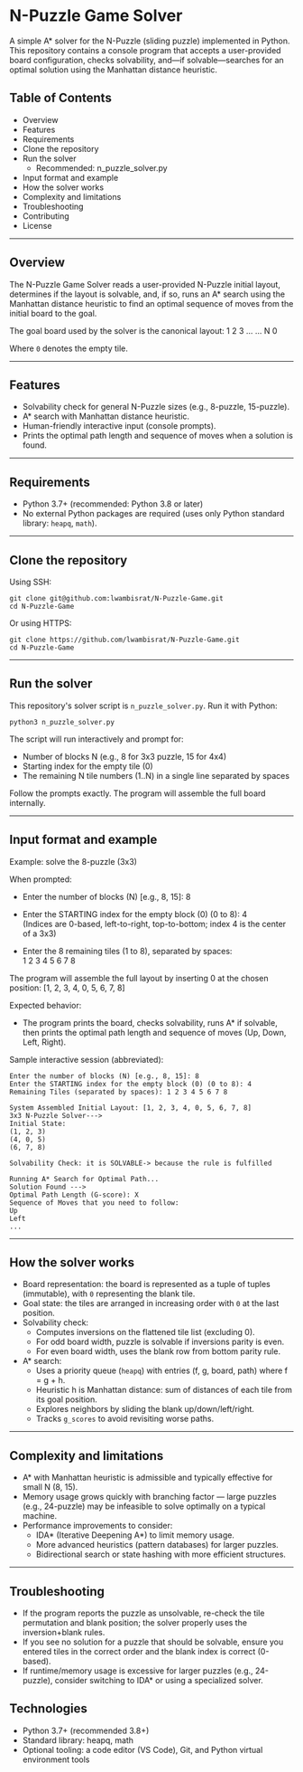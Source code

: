 # N-Puzzle Game Solver

A simple A* solver for the N-Puzzle (sliding puzzle) implemented in Python.  
This repository contains a console program that accepts a user-provided board configuration, checks solvability, and—if solvable—searches for an optimal solution using the Manhattan distance heuristic.



## Table of Contents

- Overview
- Features
- Requirements
- Clone the repository
- Run the solver
  - Recommended: n_puzzle_solver.py
- Input format and example
- How the solver works
- Complexity and limitations
- Troubleshooting
- Contributing
- License

---

## Overview

The N-Puzzle Game Solver reads a user-provided N-Puzzle initial layout, determines if the layout is solvable, and, if so, runs an A* search using the Manhattan distance heuristic to find an optimal sequence of moves from the initial board to the goal.

The goal board used by the solver is the canonical layout:
1 2 3 ...
... N 0

Where `0` denotes the empty tile.

---

## Features

- Solvability check for general N-Puzzle sizes (e.g., 8-puzzle, 15-puzzle).
- A* search with Manhattan distance heuristic.
- Human-friendly interactive input (console prompts).
- Prints the optimal path length and sequence of moves when a solution is found.

---

## Requirements

- Python 3.7+ (recommended: Python 3.8 or later)
- No external Python packages are required (uses only Python standard library: `heapq`, `math`).

---

## Clone the repository

Using SSH:
```
git clone git@github.com:lwambisrat/N-Puzzle-Game.git
cd N-Puzzle-Game
```

Or using HTTPS:
```
git clone https://github.com/lwambisrat/N-Puzzle-Game.git
cd N-Puzzle-Game
```

---

## Run the solver

This repository's solver script is `n_puzzle_solver.py`. Run it with Python:

```
python3 n_puzzle_solver.py
```

The script will run interactively and prompt for:
- Number of blocks N (e.g., 8 for 3x3 puzzle, 15 for 4x4)
- Starting index for the empty tile (0)
- The remaining N tile numbers (1..N) in a single line separated by spaces

Follow the prompts exactly. The program will assemble the full board internally.

---

## Input format and example

Example: solve the 8-puzzle (3x3)

When prompted:
- Enter the number of blocks (N) [e.g., 8, 15]: 8

- Enter the STARTING index for the empty block (0) (0 to 8): 4  
  (Indices are 0-based, left-to-right, top-to-bottom; index 4 is the center of a 3x3)

- Enter the 8 remaining tiles (1 to 8), separated by spaces:  
  1 2 3 4 5 6 7 8

The program will assemble the full layout by inserting 0 at the chosen position:
[1, 2, 3, 4, 0, 5, 6, 7, 8]

Expected behavior:
- The program prints the board, checks solvability, runs A* if solvable, then prints the optimal path length and sequence of moves (Up, Down, Left, Right).

Sample interactive session (abbreviated):
```
Enter the number of blocks (N) [e.g., 8, 15]: 8
Enter the STARTING index for the empty block (0) (0 to 8): 4
Remaining Tiles (separated by spaces): 1 2 3 4 5 6 7 8

System Assembled Initial Layout: [1, 2, 3, 4, 0, 5, 6, 7, 8]
3x3 N-Puzzle Solver--->
Initial State:
(1, 2, 3)
(4, 0, 5)
(6, 7, 8)

Solvability Check: it is SOLVABLE-> because the rule is fulfilled

Running A* Search for Optimal Path...
Solution Found --->
Optimal Path Length (G-score): X
Sequence of Moves that you need to follow:
Up
Left
...
```

---

## How the solver works

- Board representation: the board is represented as a tuple of tuples (immutable), with `0` representing the blank tile.
- Goal state: the tiles are arranged in increasing order with `0` at the last position.
- Solvability check:
  - Computes inversions on the flattened tile list (excluding 0).
  - For odd board width, puzzle is solvable if inversions parity is even.
  - For even board width, uses the blank row from bottom parity rule.
- A* search:
  - Uses a priority queue (`heapq`) with entries (f, g, board, path) where f = g + h.
  - Heuristic h is Manhattan distance: sum of distances of each tile from its goal position.
  - Explores neighbors by sliding the blank up/down/left/right.
  - Tracks `g_scores` to avoid revisiting worse paths.

---

## Complexity and limitations

- A* with Manhattan heuristic is admissible and typically effective for small N (8, 15).
- Memory usage grows quickly with branching factor — large puzzles (e.g., 24-puzzle) may be infeasible to solve optimally on a typical machine.
- Performance improvements to consider:
  - IDA* (Iterative Deepening A*) to limit memory usage.
  - More advanced heuristics (pattern databases) for larger puzzles.
  - Bidirectional search or state hashing with more efficient structures.

---

## Troubleshooting

- If the program reports the puzzle as unsolvable, re-check the tile permutation and blank position; the solver properly uses the inversion+blank rules.
- If you see no solution for a puzzle that should be solvable, ensure you entered tiles in the correct order and the blank index is correct (0-based).
- If runtime/memory usage is excessive for larger puzzles (e.g., 24-puzzle), consider switching to IDA* or using a specialized solver.

## Technologies

- Python 3.7+ (recommended 3.8+)
- Standard library: heapq, math
- Optional tooling: a code editor (VS Code), Git, and Python virtual environment tools





